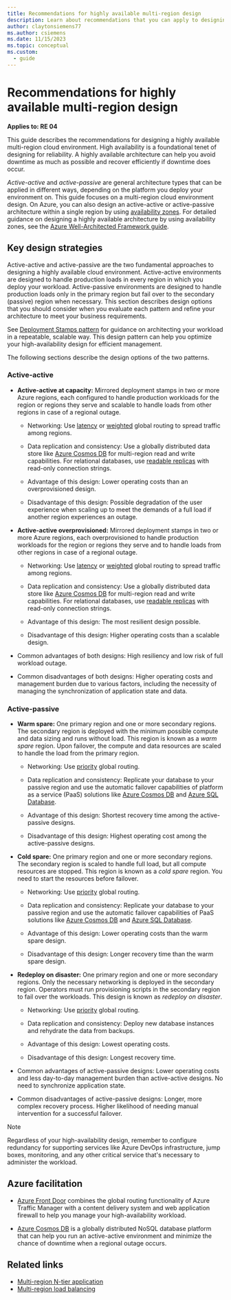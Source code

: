 ```yaml
---
title: Recommendations for highly available multi-region design 
description: Learn about recommendations that you can apply to designing a highly available multi-region cloud environment.   
author: claytonsiemens77 
ms.author: csiemens 
ms.date: 11/15/2023
ms.topic: conceptual
ms.custom:
  - guide
---
```


# Recommendations for highly available multi-region design

**Applies to: RE 04**

This guide describes the recommendations for designing a highly available multi-region cloud environment. High availability is a foundational tenet of designing for reliability. A highly available architecture can help you avoid downtime as much as possible and recover efficiently if downtime does occur.

*Active-active* and *active-passive* are general architecture types that can be applied in different ways, depending on the platform you deploy your environment on. This guide focuses on a multi-region cloud environment design. On Azure, you can also design an active-active or active-passive architecture within a single region by using [availability zones](/azure/reliability/availability-zones-overview). For detailed guidance on designing a highly available architecture by using availability zones, see the [Azure Well-Architected Framework guide](regions-availability-zones.md).

## Key design strategies

Active-active and active-passive are the two fundamental approaches to designing a highly available cloud environment. Active-active environments are designed to handle production loads in every region in which you deploy your workload. Active-passive environments are designed to handle production loads only in the primary region but fail over to the secondary (passive) region when necessary. This section describes design options that you should consider when you evaluate each pattern and refine your architecture to meet your business requirements.

See [Deployment Stamps pattern](/azure/architecture/patterns/deployment-stamp) for guidance on architecting your workload in a repeatable, scalable way. This design pattern can help you optimize your high-availability design for efficient management.

The following sections describe the design options of the two patterns.

### Active-active

-   **Active-active at capacity:** Mirrored deployment stamps in two or more Azure regions, each configured to handle production workloads for the region or regions they serve and scalable to handle loads from other regions in case of a regional outage.

    -   Networking: Use [latency](/azure/frontdoor/routing-methods#latency) or [weighted](/azure/frontdoor/routing-methods#weighted) global routing to spread traffic among regions.

    -   Data replication and consistency: Use a globally distributed data store like [Azure Cosmos DB](/azure/cosmos-db/introduction) for multi-region read and write capabilities. For relational databases, use [readable replicas](/azure/azure-sql/database/read-scale-out) with read-only connection strings.

    -   Advantage of this design: Lower operating costs than an overprovisioned design.

    -   Disadvantage of this design: Possible degradation of the user experience when scaling up to meet the demands of a full load if another region experiences an outage.

-   **Active-active overprovisioned:** Mirrored deployment stamps in two or more Azure regions, each overprovisioned to handle production workloads for the region or regions they serve and to handle loads from other regions in case of a regional outage.

    -   Networking: Use [latency](/azure/frontdoor/routing-methods#latency) or [weighted](/azure/frontdoor/routing-methods#weighted) global routing to spread traffic among regions.

    -   Data replication and consistency: Use a globally distributed data store like [Azure Cosmos DB](/azure/cosmos-db/introduction) for multi-region read and write capabilities. For relational databases, use [readable replicas](/azure/azure-sql/database/read-scale-out) with read-only connection strings.

    -   Advantage of this design: The most resilient design possible.

    -   Disadvantage of this design: Higher operating costs than a scalable design.

-   Common advantages of both designs: High resiliency and low risk of full workload outage.

-   Common disadvantages of both designs: Higher operating costs and management burden due to various factors, including the necessity of managing the synchronization of application state and data.

### Active-passive

-   **Warm spare:** One primary region and one or more secondary regions. The secondary region is deployed with the minimum possible compute and data sizing and runs without load. This region is known as a *warm spare* region. Upon failover, the compute and data resources are scaled to handle the load from the primary region.

    -   Networking: Use [priority](/azure/frontdoor/routing-methods#priority) global routing.

    -   Data replication and consistency: Replicate your database to your passive region and use the automatic failover capabilities of platform as a service (PaaS) solutions like [Azure Cosmos DB](/azure/cosmos-db/how-to-manage-database-account#automatic-failover) and [Azure SQL Database](/azure/azure-sql/database/auto-failover-group-sql-db).

    -   Advantage of this design: Shortest recovery time among the active-passive designs.

    -   Disadvantage of this design: Highest operating cost among the active-passive designs.

-   **Cold spare:** One primary region and one or more secondary regions. The secondary region is scaled to handle full load, but all compute resources are stopped. This region is known as a *cold spare* region. You need to start the resources before failover.

    -   Networking: Use [priority](/azure/frontdoor/routing-methods#priority) global routing.

    -   Data replication and consistency: Replicate your database to your passive region and use the automatic failover capabilities of PaaS solutions like [Azure Cosmos DB](/azure/cosmos-db/how-to-manage-database-account#automatic-failover) and [Azure SQL Database](/azure/azure-sql/database/auto-failover-group-sql-db).

    -   Advantage of this design: Lower operating costs than the warm spare design.

    -   Disadvantage of this design: Longer recovery time than the warm spare design.

-   **Redeploy on disaster:** One primary region and one or more secondary regions. Only the necessary networking is deployed in the secondary region. Operators must run provisioning scripts in the secondary region to fail over the workloads. This design is known as *redeploy on disaster*.

    -   Networking: Use [priority](/azure/frontdoor/routing-methods#priority) global routing.

    -   Data replication and consistency: Deploy new database instances and rehydrate the data from backups.

    -   Advantage of this design: Lowest operating costs.

    -   Disadvantage of this design: Longest recovery time.

-   Common advantages of active-passive designs: Lower operating costs and less day-to-day management burden than active-active designs. No need to synchronize application state.

-   Common disadvantages of active-passive designs: Longer, more complex recovery process. Higher likelihood of needing manual intervention for a successful failover.

> [!Note] 
> Regardless of your high-availability design, remember to configure redundancy for supporting services like Azure DevOps infrastructure, jump boxes, monitoring, and any other critical service that's necessary to administer the workload.

## Azure facilitation

-   [Azure Front Door](https://azure.microsoft.com/products/frontdoor) combines the global routing functionality of Azure Traffic Manager with a content delivery system and web application firewall to help you manage your high-availability workload.

-   [Azure Cosmos DB](/azure/cosmos-db/introduction) is a globally distributed NoSQL database platform that can help you run an active-active environment and minimize the chance of downtime when a regional outage occurs.

## Related links

- [Multi-region N-tier application](/azure/architecture/reference-architectures/n-tier/multi-region-sql-server)
- [Multi-region load balancing ](/azure/architecture/high-availability/reference-architecture-traffic-manager-application-gateway)